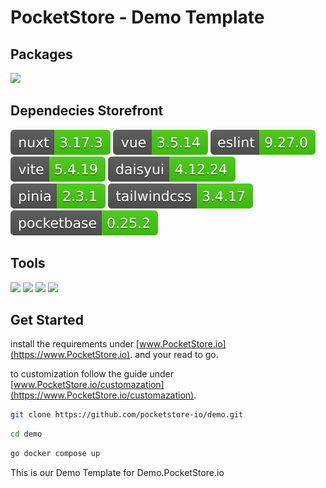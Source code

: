 # PocketStore - Demo Template

## Packages

![](https://raw.githubusercontent.com/pocketstore-io/demo/refs/heads/main/.github/badges/baseline.svg)

## Dependecies Storefront

![](https://raw.githubusercontent.com/pocketstore-io/storefront/refs/heads/main/.github/badges/nuxt.svg)
![](https://raw.githubusercontent.com/pocketstore-io/storefront/refs/heads/main/.github/badges/vue.svg)
![](https://raw.githubusercontent.com/pocketstore-io/storefront/refs/heads/main/.github/badges/eslint.svg)
![](https://raw.githubusercontent.com/pocketstore-io/storefront/refs/heads/main/.github/badges/vite.svg)
![](https://raw.githubusercontent.com/pocketstore-io/storefront/refs/heads/main/.github/badges/daisyui.svg)
![](https://raw.githubusercontent.com/pocketstore-io/storefront/refs/heads/main/.github/badges/pinia.svg)
![](https://raw.githubusercontent.com/pocketstore-io/storefront/refs/heads/main/.github/badges/tailwindcss.svg)
![](https://raw.githubusercontent.com/pocketstore-io/storefront/refs/heads/main/.github/badges/pocketbase.svg)

## Tools

![](https://img.shields.io/badge/Hetzner+Cloud-Server-red)
![](https://img.shields.io/badge/ChatGpt-Code+Support-red)
![](https://img.shields.io/badge/VsCode-Editor-red)
![](https://img.shields.io/badge/PhpStorm-Editor-red)

## Get Started

install the requirements under
[www.PocketStore.io](https://www.PocketStore.io).
and your read to go.

to customization follow the guide under
[www.PocketStore.io/customazation](https://www.PocketStore.io/customazation).


```bash
git clone https://github.com/pocketstore-io/demo.git
```

```bash
cd demo
```

```bash
go docker compose up
```

This is our Demo Template for Demo.PocketStore.io

